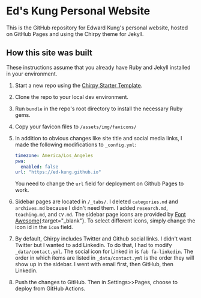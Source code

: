 # Ed's Kung Personal Website

This is the GitHub repository for Edward Kung's personal website, hosted on GitHub Pages and using the Chirpy theme for Jekyll.

## How this site was built

These instructions assume that you already have Ruby and Jekyll installed in your environment.

1. Start a new repo using the [Chirpy Starter Template](https://github.com/cotes2020/chirpy-starter).

2. Clone the repo to your local dev environment.

3. Run `bundle` in the repo's root directory to install the necessary Ruby gems.

4. Copy your favicon files to `/assets/img/favicons/`

5. In addition to obvious changes like site title and social media links, I made the following modifications to `_config.yml`:

    ```YAML
    timezone: America/Los_Angeles
    pwa:
      enabled: false
    url: "https://ed-kung.github.io"
    ```
    
    You need to change the `url` field for deployment on Github Pages to work.

5. Sidebar pages are located in `/_tabs/`.  I deleted `categories.md` and `archives.md` because I didn't need them.  I added `research.md`, `teaching.md`, and `CV.md`.  The sidebar page icons are provided by [Font Awesome](https://fontawesome.com){:target="_blank"}. To select different icons, simply change the icon id in the `icon` field.

6. By default, Chirpy includes Twitter and Github social links. I didn't want Twitter but I wanted to add Linkedin.  To do that, I had to modify `_data/contact.yml`. The social icon for Linked in is `fab fa-linkedin`. The order in which items are listed in `_data/contact.yml` is the order they will show up in the sidebar. I went with email first, then GitHub, then Linkedin.

7. Push the changes to GitHub. Then in Settings>>Pages, choose to deploy from GitHub Actions. 

